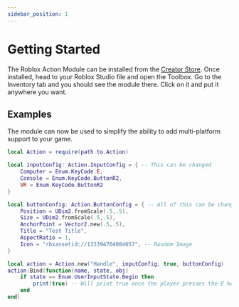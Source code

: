 ```yaml
---
sidebar_position: 1
---
```


# Getting Started

The Roblox Action Module can be installed from the [Creator Store](https://create.roblox.com/store/asset/116341079770723/Action-Module).
Once installed, head to your Roblox Studio file and open the Toolbox. Go to the Inventory tab and you should see the module there. Click on it and put it anywhere you want.

## Examples

The module can now be used to simplify the ability to add multi-platform support to your game.

```lua
local Action = require(path.to.Action)

local inputConfig: Action.InputConfig = { -- This can be changed
	Computer = Enum.KeyCode.E,
	Console = Enum.KeyCode.ButtonR2,
	VR = Enum.KeyCode.ButtonR2
}

local buttonConfig: Action.ButtonConfig = { -- All of this can be changed
	Position = UDim2.fromScale(.5,.5),
	Size = UDim2.fromScale(.5,.5),
	AnchorPoint = Vector2.new(.5,.5),
	Title = "Test Title",
	AspectRatio = 1,
	Icon = "rbxassetid://133394704084657", -- Random Image
}

local action = Action.new("Handle", inputConfig, true, buttonConfig)
action:Bind(function(name, state, obj)
	if state == Enum.UserInputState.Begin then
		print(true) -- Will print true once the player presses the E key on computer or the R2 button on VR or console
	end
end)
```
